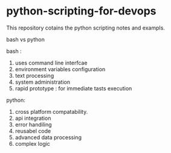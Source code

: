 # python-scripting-for-devops
This repository cotains the python scripting notes and exampls.


bash vs python

bash :
1. uses command line interfcae
2. environment variables configuration
3. text processing
4. system administration
5. rapid prototype : for immediate tasts execution

python:
1. cross platform compatability.
2. api integration
3. error handiling
4. reusabel code
5. advanced data processing
6. complex logic
